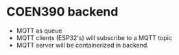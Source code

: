 # COEN390 backend

- MQTT as queue
- MQTT clients (ESP32's) will subscribe to a MQTT topic
- MQTT server will be containerized in backend.
